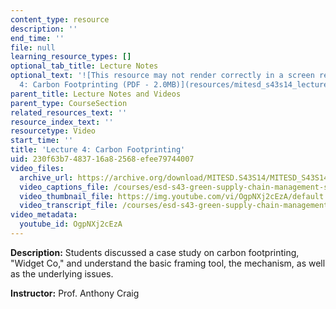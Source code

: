 ```yaml
---
content_type: resource
description: ''
end_time: ''
file: null
learning_resource_types: []
optional_tab_title: Lecture Notes
optional_text: '![This resource may not render correctly in a screen reader.](/images/inacessible.gif)[Lecture
  4: Carbon Footprinting (PDF - 2.0MB)](resources/mitesd_s43s14_lecture4)'
parent_title: Lecture Notes and Videos
parent_type: CourseSection
related_resources_text: ''
resource_index_text: ''
resourcetype: Video
start_time: ''
title: 'Lecture 4: Carbon Footprinting'
uid: 230f63b7-4837-16a8-2568-efee79744007
video_files:
  archive_url: https://archive.org/download/MITESD.S43S14/MITESD_S43S14_ses04_300k.mp4
  video_captions_file: /courses/esd-s43-green-supply-chain-management-spring-2014/2d9290f77ad1536eba6ed850728cc26c_OgpNXj2cEzA.vtt
  video_thumbnail_file: https://img.youtube.com/vi/OgpNXj2cEzA/default.jpg
  video_transcript_file: /courses/esd-s43-green-supply-chain-management-spring-2014/500540041e84cc5dd043e71a31c4b6df_OgpNXj2cEzA.pdf
video_metadata:
  youtube_id: OgpNXj2cEzA
---
```


**Description:** Students discussed a case study on carbon footprinting, "Widget Co," and understand the basic framing tool, the mechanism, as well as the underlying issues.

**Instructor:** Prof. Anthony Craig